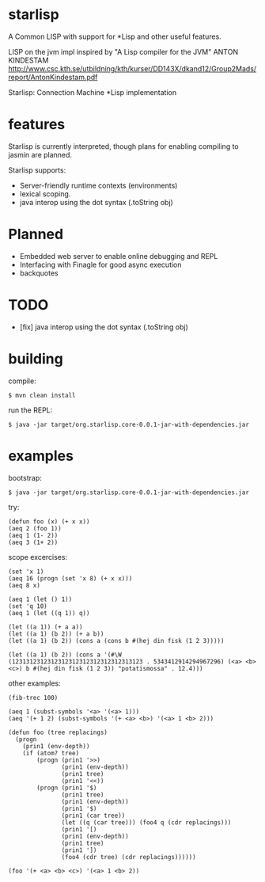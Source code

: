 starlisp
========

A Common LISP with support for *Lisp and other useful features.

LISP on the jvm impl inspired by "A Lisp compiler for the JVM" ANTON KINDESTAM
  http://www.csc.kth.se/utbildning/kth/kurser/DD143X/dkand12/Group2Mads/report/AntonKindestam.pdf

Starlisp: Connection Machine *Lisp implementation

features
========

Starlisp is currently interpreted, though plans for enabling compiling to jasmin are planned.

Starlisp supports:

* Server-friendly runtime contexts (environments)
* lexical scoping.
* java interop using the dot syntax (.toString obj)

Planned
=======

* Embedded web server to enable online debugging and REPL
* Interfacing with Finagle for good async execution
* backquotes

TODO
====

* [fix] java interop using the dot syntax (.toString obj)

building
========

compile:

    $ mvn clean install

run the REPL:

    $ java -jar target/org.starlisp.core-0.0.1-jar-with-dependencies.jar

examples
========

bootstrap:

    $ java -jar target/org.starlisp.core-0.0.1-jar-with-dependencies.jar

try:

    (defun foo (x) (+ x x))
    (aeq 2 (foo 1))
    (aeq 1 (1- 2))
    (aeq 3 (1+ 2))

scope excercises:

    (set 'x 1)
    (aeq 16 (progn (set 'x 8) (+ x x)))
    (aeq 8 x)
    
    (aeq 1 (let () 1))
    (set 'q 10)
    (aeq 1 (let ((q 1)) q))

    (let ((a 1)) (+ a a))
    (let ((a 1) (b 2)) (+ a b))
    (let ((a 1) (b 2)) (cons a (cons b #(hej din fisk (1 2 3)))))
    
    (let ((a 1) (b 2)) (cons a '(#\W (1231312312312312312312312312312313123 . 5343412914294967296) (<a> <b> <c>) b #(hej din fisk (1 2 3)) "potatismossa" . 12.4)))
   
other examples:
   
    (fib-trec 100)

    (aeq 1 (subst-symbols '<a> '(<a> 1)))
    (aeq '(+ 1 2) (subst-symbols '(+ <a> <b>) '(<a> 1 <b> 2)))

    (defun foo (tree replacings)
      (progn
        (prin1 (env-depth))
        (if (atom? tree)
            (progn (prin1 '>>)
                   (prin1 (env-depth))
                   (prin1 tree)
                   (prin1 '<<))
            (progn (prin1 '$)
                   (prin1 tree)
                   (prin1 (env-depth))
                   (prin1 '$)
                   (prin1 (car tree))
                   (let ((q (car tree))) (foo4 q (cdr replacings)))
                   (prin1 '[)
                   (prin1 (env-depth))
                   (prin1 tree)
                   (prin1 '])
                   (foo4 (cdr tree) (cdr replacings))))))
    
    (foo '(+ <a> <b> <c>) '(<a> 1 <b> 2))

    
